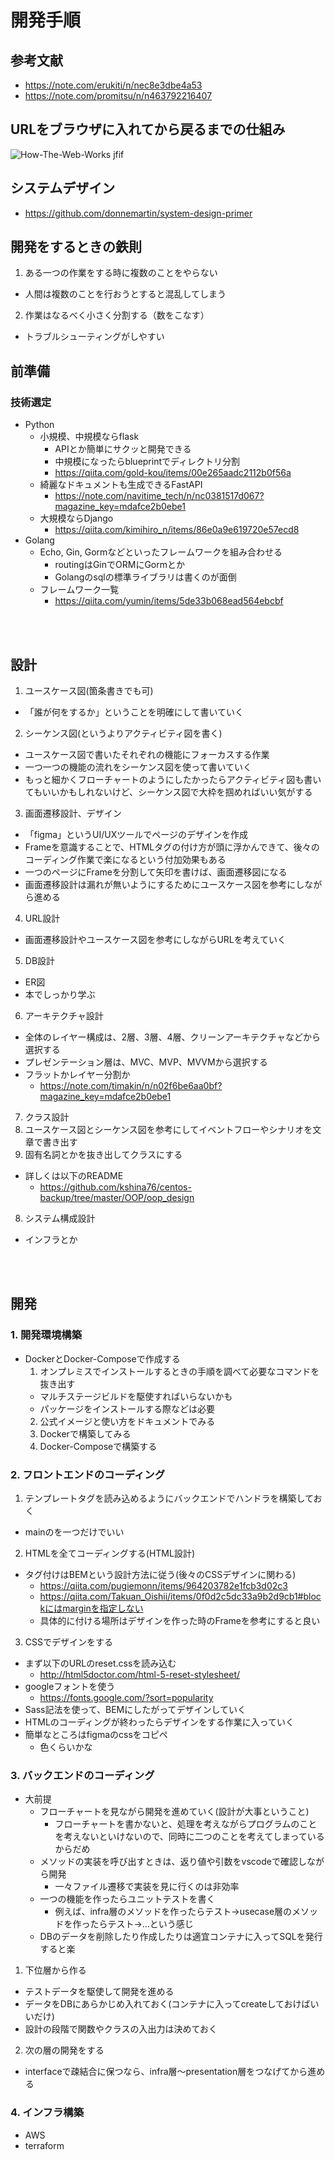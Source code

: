 # 開発手順

## 参考文献
- https://note.com/erukiti/n/nec8e3dbe4a53
- https://note.com/promitsu/n/n463792216407

## URLをブラウザに入れてから戻るまでの仕組み

![How-The-Web-Works jfif](https://user-images.githubusercontent.com/53253817/100647584-1a4e3f00-3383-11eb-9d81-aad2fb6c7d60.jpeg)

## システムデザイン
- https://github.com/donnemartin/system-design-primer

## 開発をするときの鉄則
1. ある一つの作業をする時に複数のことをやらない
  - 人間は複数のことを行おうとすると混乱してしまう
2. 作業はなるべく小さく分割する（数をこなす）
  - トラブルシューティングがしやすい

## 前準備
### 技術選定
- Python
  - 小規模、中規模ならflask
    - APIとか簡単にサクッと開発できる
    - 中規模になったらblueprintでディレクトリ分割
    - https://qiita.com/gold-kou/items/00e265aadc2112b0f56a
  - 綺麗なドキュメントも生成できるFastAPI
    - https://note.com/navitime_tech/n/nc0381517d067?magazine_key=mdafce2b0ebe1
  - 大規模ならDjango
    - https://qiita.com/kimihiro_n/items/86e0a9e619720e57ecd8
- Golang
  - Echo, Gin, Gormなどといったフレームワークを組み合わせる
    - routingはGinでORMにGormとか
    - Golangのsqlの標準ライブラリは書くのが面倒
  - フレームワーク一覧
    - https://qiita.com/yumin/items/5de33b068ead564ebcbf

<br></br>

## 設計
1. ユースケース図(箇条書きでも可)
  - 「誰が何をするか」ということを明確にして書いていく
2. シーケンス図(というよりアクティビティ図を書く)
  - ユースケース図で書いたそれぞれの機能にフォーカスする作業
  - 一つ一つの機能の流れをシーケンス図を使って書いていく
  - もっと細かくフローチャートのようにしたかったらアクティビティ図も書いてもいいかもしれないけど、シーケンス図で大枠を掴めればいい気がする
3. 画面遷移設計、デザイン
  - 「figma」というUI/UXツールでページのデザインを作成
  - Frameを意識することで、HTMLタグの付け方が頭に浮かんできて、後々のコーディング作業で楽になるという付加効果もある
  - 一つのページにFrameを分割して矢印を書けば、画面遷移図になる
  - 画面遷移設計は漏れが無いようにするためにユースケース図を参考にしながら進める
4. URL設計
  - 画面遷移設計やユースケース図を参考にしながらURLを考えていく
5. DB設計
  - ER図
  - 本でしっかり学ぶ
6. アーキテクチャ設計
  - 全体のレイヤー構成は、2層、3層、4層、クリーンアーキテクチャなどから選択する
  - プレゼンテーション層は、MVC、MVP、MVVMから選択する
  - フラットかレイヤー分割か
    - https://note.com/timakin/n/n02f6be6aa0bf?magazine_key=mdafce2b0ebe1
7. クラス設計
  1. ユースケース図とシーケンス図を参考にしてイベントフローやシナリオを文章で書き出す
  2. 固有名詞とかを抜き出してクラスにする
  - 詳しくは以下のREADME
    - https://github.com/kshina76/centos-backup/tree/master/OOP/oop_design
8. システム構成設計
  - インフラとか

<br></br>

## 開発
### 1. 開発環境構築
- DockerとDocker-Composeで作成する
  1. オンプレミスでインストールするときの手順を調べて必要なコマンドを抜き出す
    - マルチステージビルドを駆使すればいらないかも
    - パッケージをインストールする際などは必要
  2. 公式イメージと使い方をドキュメントでみる
  3. Dockerで構築してみる
  4. Docker-Composeで構築する
### 2. フロントエンドのコーディング
1. テンプレートタグを読み込めるようにバックエンドでハンドラを構築しておく
  - mainのを一つだけでいい
2. HTMLを全てコーディングする(HTML設計)
  - タグ付けはBEMという設計方法に従う(後々のCSSデザインに関わる)
    - https://qiita.com/pugiemonn/items/964203782e1fcb3d02c3
    - https://qiita.com/Takuan_Oishii/items/0f0d2c5dc33a9b2d9cb1#blockにはmarginを指定しない
    - 具体的に付ける場所はデザインを作った時のFrameを参考にすると良い
3. CSSでデザインをする
  - まず以下のURLのreset.cssを読み込む
    - http://html5doctor.com/html-5-reset-stylesheet/
  - googleフォントを使う
    - https://fonts.google.com/?sort=popularity
  - Sass記法を使って、BEMにしたがってデザインしていく
  - HTMLのコーディングが終わったらデザインをする作業に入っていく
  - 簡単なところはfigmaのcssをコピペ
    - 色くらいかな
### 3. バックエンドのコーディング
- 大前提
  - フローチャートを見ながら開発を進めていく(設計が大事ということ)
    - フローチャートを書かないと、処理を考えながらプログラムのことを考えないといけないので、同時に二つのことを考えてしまっているからだめ
  - メソッドの実装を呼び出すときは、返り値や引数をvscodeで確認しながら開発
    - 一々ファイル遷移で実装を見に行くのは非効率
  - 一つの機能を作ったらユニットテストを書く
    - 例えば、infra層のメソッドを作ったらテスト->usecase層のメソッドを作ったらテスト->...という感じ
  - DBのデータを削除したり作成したりは適宜コンテナに入ってSQLを発行すると楽
1. 下位層から作る
  - テストデータを駆使して開発を進める
  - データをDBにあらかじめ入れておく(コンテナに入ってcreateしておけばいいだけ)
  - 設計の段階で関数やクラスの入出力は決めておく
2. 次の層の開発をする
  - interfaceで疎結合に保つなら、infra層〜presentation層をつなげてから進める

### 4. インフラ構築
- AWS
- terraform
